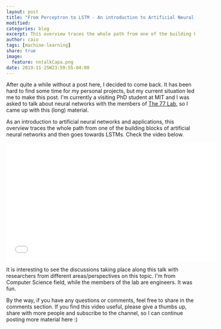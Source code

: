 ```yaml
---
layout: post
title: "From Perceptron to LSTM - An introduction to Artificial Neural Networks and applications"
modified:
categories: blog
excerpt: This overview traces the whole path from one of the building blocks of artificial neural networks and then goes higher level towards LSTMs and some application examples.
author: caio
tags: [machine-learning]
share: true
image:
  feature: nntalkCapa.png
date: 2019-11-25W23:59:55-04:00
---
```


After quite a while without a post here, I decided to come back. It has been hard to find some time for my personal projects, but my current situation led me to make this post. I'm currently a visiting PhD student at MIT and I was asked to talk about neural networks with the members of [The 77 Lab](http://the77lab.mit.edu), so I came up with this (long) material.

As an introduction to artificial neural networks and applications, this overview traces the whole path from one of the building blocks of artificial neural networks and then goes towards LSTMs. Check the video below.

<iframe allowFullScreen="allowFullScreen" width="560" height="315" src="//www.youtube.com/embed/yKGm4yLuTkU" frameborder="0"> </iframe>

It is interesting to see the discussions taking place along this talk with researchers from different areas/perspectives on this topic. I'm from Computer Science field, while the members of the lab are engineers. It was fun.

By the way, if you have any questions or comments, feel free to share in the comments section. If you find this video useful, please give a thumbs up, share with more people and subscribe to the channel, so I can continue posting more material here :)
